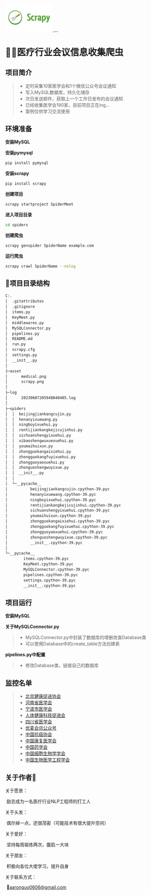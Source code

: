 <img src=".\asset\scrapy.png" style="zoom: 25%;" /><img src="C:\Users\Administrator\Documents\GitHub\SpiderMeet\asset\medical.png" alt="medical" style="zoom: 25%;" />

# 👷🏼医疗行业会议信息收集爬虫



## 项目简介

> - 定时采集10家医学会和1个微信公众号会议通知
> - 写入MySQL数据库，持久化储存
> - 次日发送邮件，获取上一个工作日发布的会议通知
> - 已经收集医学会190家，目前项目正在ing...
> - 案例仅供学习交流使用

## 环境准备

**安装MySQL**

**安装pymysql**

```bash
pip install pymysql
```

**安装scrapy**

```bash
pip install scrapy
```

**创建项目**

```bash
scrapy startproject SpiderMeet
```

**进入项目目录**

```bash
cd spiders
```

**创建爬虫**

```bash
scrapy genspider SpiderName example.com
```

**运行爬虫**

```bash
scrapy crawl SpiderName --nolog
```



## 📖项目目录结构

```bash
C:.
│  .gitattributes
│  .gitignore
│  items.py
│  KeyMeet.py
│  middlewares.py
│  MySQLConnector.py
│  pipelines.py
│  README.md
│  run.py
│  scrapy.cfg
│  settings.py
│  __init__.py
│
├─asset
│      medical.png
│      scrapy.png
│
├─log
│      20230607205948040405.log
│
├─spiders
│  │  beijingjiankangcujin.py
│  │  henanyixuewang.py
│  │  ningboyixuehui.py
│  │  rentijiankangkejicujinhui.py
│  │  sichuanshengyixuehui.py
│  │  xibaoshengwuxuexuehui.py
│  │  youmaihuixun.py
│  │  zhongguokangaixiehui.py
│  │  zhongguokangfuyixuehui.py
│  │  zhongguoyaoxuehui.py
│  │  zhonguoshengwuyixue.py
│  │  __init__.py
│  │
│  └─__pycache__
│          beijingjiankangcujin.cpython-39.pyc
│          henanyixuewang.cpython-39.pyc
│          ningboyixuehui.cpython-39.pyc
│          rentijiankangkejicujinhui.cpython-39.pyc
│          sichuanshengyixuehui.cpython-39.pyc
│          youmaihuixun.cpython-39.pyc
│          zhongguokangaixiehui.cpython-39.pyc
│          zhongguokangfuyixuehui.cpython-39.pyc
│          zhongguoyaoxuehui.cpython-39.pyc
│          zhonguoshengwuyixue.cpython-39.pyc
│          __init__.cpython-39.pyc
│
└─__pycache__
        items.cpython-39.pyc
        KeyMeet.cpython-39.pyc
        MySQLConnector.cpython-39.pyc
        pipelines.cpython-39.pyc
        settings.cpython-39.pyc
        __init__.cpython-39.pyc
```



## 项目运行

**安装MySQL**

**关于MySQLConnector.py**

> - MySQLConnector.py中封装了数据库的增删改查Database类
> - 可以使用Database中的create_table方法创建表

**pipelines.py中配置**

> - 修改Database类，链接自己的数据库



## 监控名单

> - [北京健康促进协会](http://www.chinahpa.org/index.php/Index/yixuehuodong.html)
> - [河南省医学会](https://meeting.henanyixue.com/web.html#/)
> - [宁波市医学会](http://www.nbygzx.org.cn/col/col8277/index.html)
> - [人体健康科技促进会](http://www.chstpa.com.cn/peroidMeeting/index?id=17&title=%E5%AD%A6%E6%9C%AF%E4%BC%9A%E8%AE%AE)
> - [四川省医学会](http://ent2006615ent2006615ent2006615www.sma.org.cn/main/xhxg.asp?xshd.asp)
> - [优麦会讯公众号](http://wechat.umer.com.cn/meeting/main/index)
> - [中国抗癌协会](http://www.caca.org.cn/xshy/hytz/)
> - [中国康复医学会](https://www.carm.org.cn/col/col6705/index.html)
> - [中国药学会](https://www.cpa.org.cn/?do=infolist&classid=270)
> - [中国细胞生物学学会](https://www.cscb.org.cn/conferencelist/35.html)
> - [中国生物医学工程学会](http://www.csbme.org/meeting/index.htm)



## 关于作者🐋

关于愿景：

​	励志成为一名医疗行业NLP工程师的打工人

关于头发：

​	偶尔掉一点，还很茂密（可能技术有很大提升空间）

关于爱好：

​	坚持每周锻炼两次，腹肌一大块

关于朋友：

​	积极向各位大佬学习，提升自身

关于联系方式：

​	🚀aaronguo0606@gmail.com





